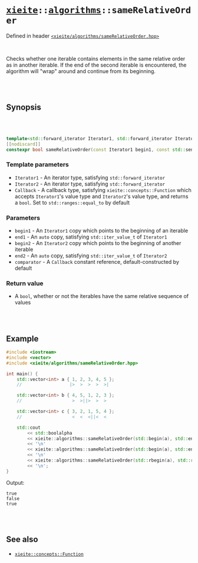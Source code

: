 # [`xieite`](../../README.md)`::`[`algorithms`](../../docs/algorithms.md)`::sameRelativeOrder`
Defined in header [`<xieite/algorithms/sameRelativeOrder.hpp>`](../../include/xieite/algorithms/sameRelativeOrder.hpp)

<br/>

Checks whether one iterable contains elements in the same relative order as in another iterable. If the end of the second iterable is encountered, the algorithm will "wrap" around and continue from its beginning.

<br/><br/>

## Synopsis

<br/><br/>

```cpp
template<std::forward_iterator Iterator1, std::forward_iterator Iterator2, xieite::concepts::Function<bool(std::iter_value_t<Iterator1>, std::iter_value_t<Iterator2>)> Callback = std::ranges::equal_to>
[[nodiscard]]
constexpr bool sameRelativeOrder(const Iterator1 begin1, const std::sentinel_for<Iterator1> auto end1, const Iterator2 begin2, const std::sentinel_for<Iterator2> auto end2, const Callback& comparator = Callback());
```
### Template parameters
- `Iterator1` - An iterator type, satisfying `std::forward_iterator`
- `Iterator2` - An iterator type, satisfying `std::forward_iterator`
- `Callback` - A callback type, satisfying `xieite::concepts::Function` which accepts `Iterator1`'s value type and `Iterator2`'s value type, and returns a `bool`. Set to `std::ranges::equal_to` by default
### Parameters
- `begin1` - An `Iterator1` copy which points to the beginning of an iterable
- `end1` - An `auto` copy, satisfying `std::iter_value_t` of `Iterator1`
- `begin2` - An `Iterator2` copy which points to the beginning of another iterable
- `end2` - An `auto` copy, satisfying `std::iter_value_t` of `Iterator2`
- `comparator` - A `Callback` constant reference, default-constructed by default
### Return value
- A `bool`, whether or not the iterables have the same relative sequence of values

<br/><br/>

## Example
```cpp
#include <iostream>
#include <vector>
#include <xieite/algorithms/sameRelativeOrder.hpp>

int main() {
	std::vector<int> a { 1, 2, 3, 4, 5 };
	//                  |>  >  >  >  >|

	std::vector<int> b { 4, 5, 1, 2, 3 };
	//                   >  >||>  >  >

	std::vector<int> c { 3, 2, 1, 5, 4 };
	//                   <  <  <||<  <

	std::cout
		<< std::boolalpha
		<< xieite::algorithms::sameRelativeOrder(std::begin(a), std::end(a), std::begin(b), std::end(b))
		<< '\n'
		<< xieite::algorithms::sameRelativeOrder(std::begin(a), std::end(a), std::begin(c), std::end(c))
		<< '\n'
		<< xieite::algorithms::sameRelativeOrder(std::rbegin(a), std::rend(a), std::begin(c), std::end(c))
		<< '\n';
}
```
Output:
```
true
false
true
```

<br/><br/>

## See also
- [`xieite::concepts::Function`](../../docs/concepts/Function.md)
